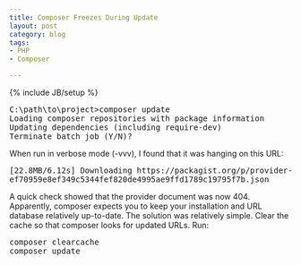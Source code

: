 ```yaml
---
title: Composer Freezes During Update
layout: post
category: blog
tags:
- PHP
- Composer

---
```

{% include JB/setup %}

<pre class="brush:sh">
C:\path\to\project>composer update
Loading composer repositories with package information
Updating dependencies (including require-dev)
Terminate batch job (Y/N)?
</pre>

When run in verbose mode (-vvv), I found that it was hanging on this URL:
<pre>[22.8MB/6.12s] Downloading https://packagist.org/p/provider-stale$1dd2169726dc85
ef70959e8ef349c5344fef820de4995ae9ffd1789c19795f7b.json</pre>

A quick check showed that the provider document was now 404. Apparently, composer expects you to keep your
installation and URL database relatively up-to-date. The solution was relatively simple. Clear the cache so
that composer looks for updated URLs. Run:

<pre class="brush:sh">
composer clearcache
composer update
</pre>
